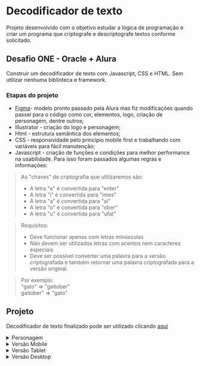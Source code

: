 # Decodificador de texto

Projeto desenvolvido com o objetivo estudar a lógica de programação e criar um programa que criptografe  e descriptografe textos conforme solicitado.
      

## Desafio ONE - Oracle + Alura

Construir um decodificador de texto com Javascript, CSS e HTML. Sem utilizar nenhuma biblioteca e framework. 

### Etapas do projeto

* [Figma](https://www.figma.com/file/tvFEYhVfZTjdJ5P24RGV21/Alura-Challenge---Desafio-1---L%C3%B3gica?type=design&node-id=16-802&t=o3XKQB67uUKTKIIS-0})- modelo pronto passado pela Alura mas fiz modificações quando passei para o código como cor, elementos, logo, criação de personagem, dentre outros;
* Illustrator - criação do logo e personagem;
* Html - estrutura semântica dos elementos;
* CSS - responsividade pelo princípio mobile first e trabalhando com variáveis para fácil manutenção;
* Javascript - criação de funções e condições para melhor performance na usabilidade. Para isso foram passados algumas regras e informações:
> As "chaves" de criptografia que utilizaremos são:
> * A letra "e" é convertida para "enter"
> * A letra "i" é convertida para "imes"
> * A letra "a" é convertida para "ai"
> * A letra "o" é convertida para "ober"
> * A letra "u" é convertida para "ufat"

>Requisitos:
>- Deve funcionar apenas com letras minúsculas
>- Não devem ser utilizados letras com acentos nem caracteres especiais
>- Deve ser possível converter uma palavra para a versão criptografada e também retornar uma palavra criptografada para a versão original.

>Por exemplo:  
>"gato" => "gaitober"  
>gaitober" => "gato"

## Projeto

Decodificador de texto finalizado pode ser utilizado clicando [aqui](https://decode-navy.vercel.app/)

<details>
  <summary>Personagem</summary>
      
</details>

<details>
  <summary>Versão Mobile</summary>
      
</details>

<details>
  <summary>Versão Tablet</summary>
      
</details>
            
<details>
  <summary> Versão Desktop</summary>
      
</details>








